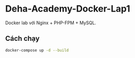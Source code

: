 

# Deha-Academy-Docker-Lap1

Docker lab với Nginx + PHP-FPM + MySQL.

## Cách chạy

```bash
docker-compose up -d --build
